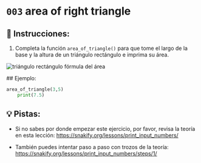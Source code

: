 # `003` area of right triangle

## 📝 Instrucciones:

1. Completa la función `area_of_triangle()` para que tome el largo de la base y la altura de un triángulo rectángulo e imprima su área.

![triángulo rectángulo fórmula del área](http://i.imgur.com/6EkzVxA.jpg)

## Ejemplo:

```py
area_of_triangle(3,5)
    print(7.5)
```
## 💡 Pistas:

+ Si no sabes por donde empezar este ejercicio, por favor, revisa la teoría en esta lección: https://snakify.org/lessons/print_input_numbers/

+ También puedes intentar paso a paso con trozos de la teoría: https://snakify.org/lessons/print_input_numbers/steps/1/
